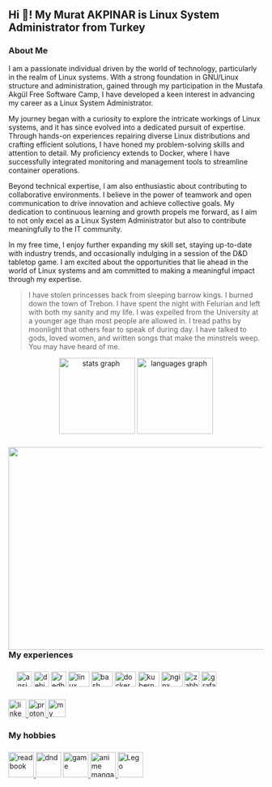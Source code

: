 <h2 align="left">Hi 👋! My Murat AKPINAR is Linux System Administrator from Turkey</h2>

###

<h3 align="left">About Me</h3>

I am a passionate individual driven by the world of technology, particularly in the realm of Linux systems. With a strong foundation in GNU/Linux structure and administration, gained through my participation in the Mustafa Akgül Free Software Camp, I have developed a keen interest in advancing my career as a Linux System Administrator.

My journey began with a curiosity to explore the intricate workings of Linux systems, and it has since evolved into a dedicated pursuit of expertise. Through hands-on experiences repairing diverse Linux distributions and crafting efficient solutions, I have honed my problem-solving skills and attention to detail. My proficiency extends to Docker, where I have successfully integrated monitoring and management tools to streamline container operations.

Beyond technical expertise, I am also enthusiastic about contributing to collaborative environments. I believe in the power of teamwork and open communication to drive innovation and achieve collective goals. My dedication to continuous learning and growth propels me forward, as I aim to not only excel as a Linux System Administrator but also to contribute meaningfully to the IT community.

In my free time, I enjoy further expanding my skill set, staying up-to-date with industry trends, and occasionally indulging in a session of the D&D tabletop game. I am excited about the opportunities that lie ahead in the world of Linux systems and am committed to making a meaningful impact through my expertise.

> I have stolen princesses back from sleeping barrow kings.
> I burned down the town of Trebon.
> I have spent the night with Felurian and left with both my sanity and my life.
> I was expelled from the University at a younger age than most people are allowed in.
> I tread paths by moonlight that others fear to speak of during day.
> I have talked to gods, loved women, and written songs that make the minstrels weep.
> You may have heard of me.


<div align="center">
  <img src="https://github-readme-stats.vercel.app/api?hide_title=false&hide_rank=false&show_icons=true&include_all_commits=true&count_private=true&disable_animations=false&theme=dracula&locale=en&hide_border=false&username=murat-akpinar" height="150" alt="stats graph"  />
  <img src="https://github-readme-stats.vercel.app/api/top-langs?locale=en&hide_title=false&layout=compact&card_width=320&langs_count=5&theme=dracula&hide_border=false&username=murat-akpinar" height="150" alt="languages graph"  />
</div>

###

<img align="right" height="400" width="640" src="https://64.media.tumblr.com/e92a9472c0062f530e139d1d86abc620/tumblr_ou6ys7IwmU1w86w6ho1_1280.gif"  />

###

<h3 align="left">My experiences</h3>

###

<div align="left">
  <img width="12" />
  <img src="https://cdn.jsdelivr.net/gh/devicons/devicon/icons/ansible/ansible-original.svg" height="30" alt="ansible logo"  />
  <img src="https://cdn.jsdelivr.net/gh/devicons/devicon/icons/debian/debian-original.svg" height="30" alt="debian logo"  />
  <img src="https://cdn.jsdelivr.net/gh/devicons/devicon/icons/redhat/redhat-original.svg" height="30" alt="redhat logo"  />
  <img src="https://cdn.jsdelivr.net/gh/devicons/devicon/icons/linux/linux-original.svg" height="30" width="42" alt="linux logo"  />
  <img src="https://cdn.jsdelivr.net/gh/devicons/devicon/icons/bash/bash-original.svg" height="30" width="42" alt="bash logo"  />
  <img src="https://cdn.jsdelivr.net/gh/devicons/devicon/icons/docker/docker-original.svg" height="30" width="42" alt="docker logo"  />
  <img src="https://www.svgrepo.com/show/448233/kubernetes.svg" height="30" width="42" alt="kubernetes  logo"  />
  <img src="https://cdn.jsdelivr.net/gh/devicons/devicon/icons/nginx/nginx-original.svg" height="30" width="42" alt="nginx logo"  />
  <img src="https://www.vectorlogo.zone/logos/zabbix/zabbix-icon.svg" height="30" width="30" alt="zabbix logo"  />
  <img src="https://cdn.jsdelivr.net/gh/devicons/devicon/icons/grafana/grafana-original.svg" height="30" alt="grafana logo"  />
  
</div>

###

<div align="left">
  <a href="https://www.linkedin.com/in/akpinarmurat/" target="_blank">
    <img src="https://img.shields.io/static/v1?message=LinkedIn&logo=linkedin&label=&color=0077B5&logoColor=white&labelColor=&style=for-the-badge" height="35" alt="linkedin logo"  />
  </a>
  <a href="mailto:akpinarmurat@protonmail.com" target="_blank">
    <img src="https://img.shields.io/badge/ProtonMail-8B89CC?style=for-the-badge&logo=protonmail&logoColor=white" height="35" alt="protonmail logo"  />
  </a>
  <a href="https://muratakpinar.com.tr/" target="_blank">
    <img src="https://img.shields.io/badge/website-000000?style=for-the-badge&logo=About.me&logoColor=white" height="35" alt="my web site"  />
  </a>
 
</div>

###

<h3 align="left">My hobbies</h3>

###

<div align="left">
  
  <a href="https://www.goodreads.com/review/list/162182691?ref=nav_mybooks" target="_blank">
   <img src="https://cdn-icons-png.flaticon.com/512/1903/1903162.png" height="50" title="read book" alt="read book"  />
  </a>
  <a href="#"><img src="https://cdn-icons-png.flaticon.com/512/6836/6836867.png" height="50" title="dnd" alt="dnd"  /></a>
  <a href="https://steamcommunity.com/id/magwyen/" target="_blank"><img src="https://cdn-icons-png.flaticon.com/512/2780/2780137.png" height="50" title="game" alt="game"  />
  </a>
  <a href="https://myanimelist.net/profile/magwyen" target="_blank">
    <img src="https://seeklogo.com/images/M/mugiwara-logo-303FD55C54-seeklogo.com.png" height="50" title="anime manga" alt="anime manga"  />
  </a>
  <a href="#"><img src="https://cdn-icons-png.flaticon.com/512/588/588323.png" height="50" title="Lego" alt="Lego"  /></a>
</div>

###
